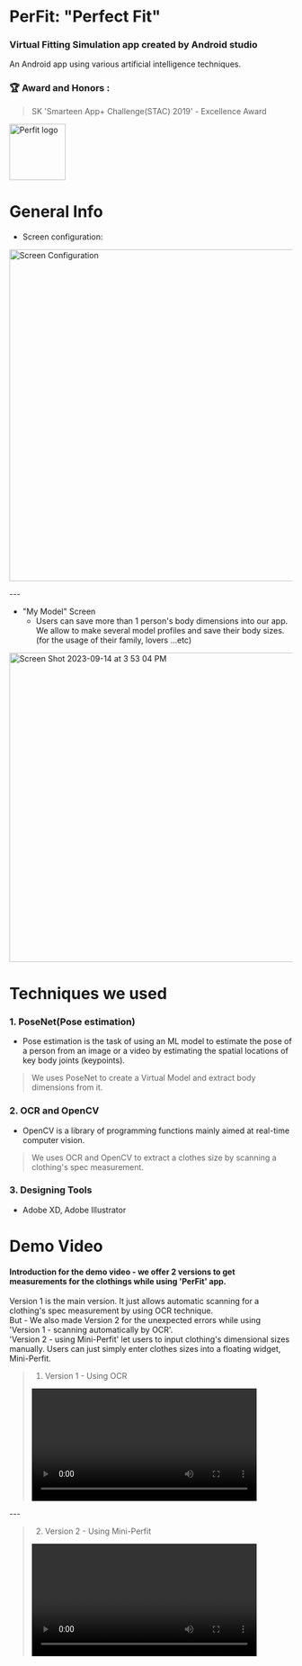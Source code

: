 PerFit: "Perfect Fit"
=========

 ### Virtual Fitting Simulation app created by Android studio 
An Android app using various artificial intelligence techniques.

### 🏆 Award and Honors :
> SK 'Smarteen App+ Challenge(STAC) 2019' - Excellence Award

<img width="100" alt="Perfit logo" src="https://github.com/arky02/Perfit_staccc/assets/46954114/86749295-f833-4db0-9c28-c29e009a7685">

# General Info
- Screen configuration: 
<img width="590" alt="Screen Configuration" src="https://github.com/arky02/Perfit_staccc/assets/46954114/d524a419-80ad-47f9-9525-bd5296dddabc">


--- <br/>
- "My Model" Screen
  - Users can save more than 1 person's body dimensions into our app. We allow to make several model profiles and save their body sizes.(for the usage of their family, lovers ...etc)
<img width="550" alt="Screen Shot 2023-09-14 at 3 53 04 PM" src="https://github.com/arky02/Perfit_staccc/assets/46954114/43a76bbf-bc3d-4d87-8ac9-f9c18f21cc60">
  
  
# Techniques we used
### 1. PoseNet(Pose estimation)
- Pose estimation is the task of using an ML model to estimate the pose of a person from an image or a video by estimating the spatial locations of key body joints (keypoints).

 > We uses PoseNet to create a Virtual Model and extract body dimensions from it.  

### 2. OCR and OpenCV
- OpenCV is a library of programming functions mainly aimed at real-time computer vision.

 > We uses OCR and OpenCV to extract a clothes size by scanning a clothing's spec measurement.  

### 3. Designing Tools
- Adobe XD, Adobe Illustrator<br/>  

# Demo Video
#### Introduction for the demo video - we offer 2 versions to get measurements for the clothings while using 'PerFit' app.<br/>
Version 1 is the main version. It just allows automatic scanning for a clothing's spec measurement by using OCR technique.<br/>
But - We also made Version 2 for the unexpected errors while using 'Version 1 - scanning automatically by OCR'.<br/>
'Version 2 - using Mini-Perfit' let users to input clothing's dimensional sizes manually. Users can just simply enter clothes sizes into a floating widget, Mini-Perfit.<br/>

> 1) Version 1 - Using OCR
> <video width="400" alt="Video of Version1 " src="https://github.com/arky02/Perfit_staccc/assets/46954114/fd284d41-933a-448d-a8da-2fb915f7cf0e">
--- <br/>

>2) Version 2 - Using Mini-Perfit
> <video width="400" alt="Video of Version2 " src="https://github.com/arky02/Perfit_staccc/assets/46954114/d7d0e221-230c-4ddc-a7b5-f02e5ce59ff9">

   
